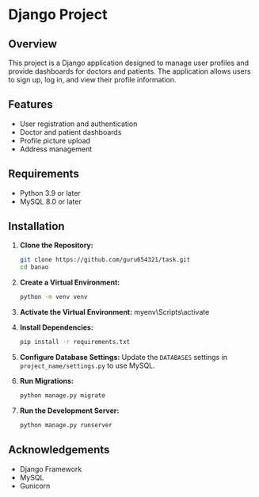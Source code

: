 # Django Project

## Overview

This project is a Django application designed to manage user profiles and provide dashboards for doctors and patients. The application allows users to sign up, log in, and view their profile information.

## Features

- User registration and authentication
- Doctor and patient dashboards
- Profile picture upload
- Address management

## Requirements

- Python 3.9 or later
- MySQL 8.0 or later

## Installation

1. **Clone the Repository:**
    ```bash
    git clone https://github.com/guru654321/task.git
    cd banao
    ```

2. **Create a Virtual Environment:**
    ```bash
    python -m venv venv
    ```

3. **Activate the Virtual Environment:**
   myenv\Scripts\activate
4. **Install Dependencies:**
    ```bash
    pip install -r requirements.txt
    ```

5. **Configure Database Settings:**
    Update the `DATABASES` settings in `project_name/settings.py` to use MySQL.

6. **Run Migrations:**
    ```bash
    python manage.py migrate
    ```

7. **Run the Development Server:**
    ```bash
    python manage.py runserver
    ```



## Acknowledgements

- Django Framework
- MySQL
- Gunicorn
